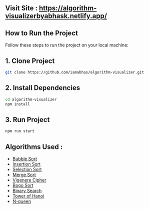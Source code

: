 ## Visit Site : https://algorithm-visualizerbyabhask.netlify.app/

## How to Run the Project

Follow these steps to run the project on your local machine:

## 1. Clone Project

```bash
git clone https://github.com/iamabhas/algorithm-visualizer.git
```
## 2. Install Dependencies

```bash
cd algorithm-visualizer
npm install
```
## 3. Run Project
```bash
npm run start
```
## Algorithms Used :
<ul>
  <li><a href="https://github.com/iamabhas/algorithm-visualizer/blob/main/src/Sorting/BubbleSort.js">Bubble Sort</a></li>
  <li><a href="https://github.com/iamabhas/algorithm-visualizer/blob/main/src/Sorting/InsertionSort.js">Insertion Sort</a></li>
  <li><a href="https://github.com/iamabhas/algorithm-visualizer/blob/main/src/Sorting/SelectionSort.js">Selection Sort</li>
  <li><a href="https://github.com/iamabhas/algorithm-visualizer/blob/main/src/Sorting/MergeSort.js">Merge Sort</li>
  <li><a href="https://github.com/iamabhas/algorithm-visualizer/blob/main/src/Cipher/Table.js">Vigenere Cipher</li>
  <li><a href="https://github.com/iamabhas/algorithm-visualizer/blob/main/src/Sorting/Bogo.js">Bogo Sort</li>
  <li><a href="https://github.com/iamabhas/algorithm-visualizer/tree/main/src/BinarySearch">Binary Search</li>
    <li><a href="https://github.com/iamabhas/algorithm-visualizer/blob/main/src/TowerOfHanoi/toh.js">Tower of Hanoi</li>
      <li><a href="https://github.com/iamabhas/algorithm-visualizer/blob/main/src/NqueenVisualizer/NqueenViz.js">N-queen</li>
</ul>
